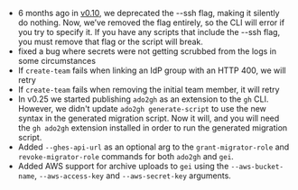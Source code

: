 - 6 months ago in [v0.10](https://github.com/github/gh-gei/releases/tag/v0.10), we deprecated the --ssh flag, making it silently do nothing. Now, we’ve removed the flag entirely, so the CLI will error if you try to specify it. If you have any scripts that include the --ssh flag, you must remove that flag or the script will break.
- fixed a bug where secrets were not getting scrubbed from the logs in some circumstances
- If `create-team` fails when linking an IdP group with an HTTP 400, we will retry
- If `create-team` fails when removing the initial team member, it will retry
- In v0.25 we started publishing `ado2gh` as an extension to the `gh` CLI. However, we didn't update `ado2gh generate-script` to use the new syntax in the generated migration script. Now it will, and you will need the `gh ado2gh` extension installed in order to run the generated migration script.
- Added `--ghes-api-url` as an optional arg to the `grant-migrator-role` and `revoke-migrator-role` commands for both `ado2gh` and `gei`.
- Added AWS support for archive uploads to `gei` using the `--aws-bucket-name`, `--aws-access-key` and `--aws-secret-key` arguments.

